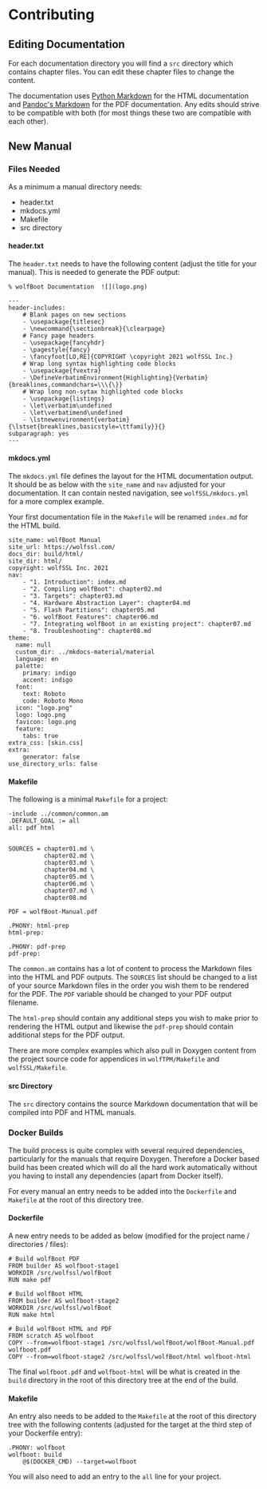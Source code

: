 # Contributing

## Editing Documentation

For each documentation directory you will find a `src` directory which contains chapter files. You can edit these chapter files to change the content.

The documentation uses [Python Markdown](https://python-markdown.github.io/) for the HTML documentation and [Pandoc's Markdown](https://pandoc.org/MANUAL.html#pandocs-markdown) for the PDF documentation. Any edits should strive to be compatible with both (for most things these two are compatible with each other).

## New Manual

### Files Needed

As a minimum a manual directory needs:

* header.txt
* mkdocs.yml
* Makefile
* src directory

#### header.txt

The `header.txt` needs to have the following content (adjust the title for your manual). This is needed to generate the PDF output:

```
% wolfBoot Documentation  ![](logo.png)

---
header-includes:
    # Blank pages on new sections
    - \usepackage{titlesec}
    - \newcommand{\sectionbreak}{\clearpage}
    # Fancy page headers
    - \usepackage{fancyhdr}
    - \pagestyle{fancy}
    - \fancyfoot[LO,RE]{COPYRIGHT \copyright 2021 wolfSSL Inc.}
    # Wrap long syntax highlighting code blocks
    - \usepackage{fvextra}
    - \DefineVerbatimEnvironment{Highlighting}{Verbatim}{breaklines,commandchars=\\\{\}}
    # Wrap long non-sytax highlighted code blocks
    - \usepackage{listings}
    - \let\verbatim\undefined
    - \let\verbatimend\undefined
    - \lstnewenvironment{verbatim}{\lstset{breaklines,basicstyle=\ttfamily}}{}
subparagraph: yes
---
```

#### mkdocs.yml

The `mkdocs.yml` file defines the layout for the HTML documentation output. It should be as below with the `site_name` and `nav` adjusted for your documentation. It can contain nested navigation, see `wolfSSL/mkdocs.yml` for a more complex example.

Your first documentation file in the `Makefile` will be renamed `index.md` for the HTML build.

```
site_name: wolfBoot Manual
site_url: https://wolfssl.com/
docs_dir: build/html/
site_dir: html/
copyright: wolfSSL Inc. 2021
nav:
    - "1. Introduction": index.md
    - "2. Compiling wolfBoot": chapter02.md
    - "3. Targets": chapter03.md
    - "4. Hardware Abstraction Layer": chapter04.md
    - "5. Flash Partitions": chapter05.md
    - "6. wolfBoot Features": chapter06.md
    - "7. Integrating wolfBoot in an existing project": chapter07.md
    - "8. Troubleshooting": chapter08.md
theme:
  name: null
  custom_dir: ../mkdocs-material/material
  language: en
  palette:
    primary: indigo
    accent: indigo
  font:
    text: Roboto
    code: Roboto Mono
  icon: "logo.png"
  logo: logo.png
  favicon: logo.png
  feature:
    tabs: true
extra_css: [skin.css]
extra:
    generator: false
use_directory_urls: false
```

#### Makefile

The following is a minimal `Makefile` for a project:

```
-include ../common/common.am
.DEFAULT_GOAL := all
all: pdf html


SOURCES = chapter01.md \
		  chapter02.md \
		  chapter03.md \
		  chapter04.md \
          chapter05.md \
          chapter06.md \
          chapter07.md \
          chapter08.md

PDF = wolfBoot-Manual.pdf

.PHONY: html-prep
html-prep:

.PHONY: pdf-prep
pdf-prep:
```

The `common.am` contains has a lot of content to process the Markdown files into the HTML and PDF outputs. The `SOURCES` list should be changed to a list of your source Markdown files in the order you wish them to be rendered for the PDF. The `PDF` variable should be changed to your PDF output filename.

The `html-prep` should contain any additional steps you wish to make prior to rendering the HTML output and likewise the `pdf-prep` should contain additional steps for the PDF output.

There are more complex examples which also pull in Doxygen content from the project source code for appendices in `wolfTPM/Makefile` and `wolfSSL/Makefile`.

#### src Directory

The `src` directory contains the source Markdown documentation that will be compiled into PDF and HTML manuals.

### Docker Builds

The build process is quite complex with several required dependencies, particularly for the manuals that require Doxygen. Therefore a Docker based build has been created which will do all the hard work automatically without you having to install any dependencies (apart from Docker itself).

For every manual an entry needs to be added into the `Dockerfile` and `Makefile` at the root of this directory tree.

#### Dockerfile

A new entry needs to be added as below (modified for the project name / directories / files):

```
# Build wolfBoot PDF
FROM builder AS wolfboot-stage1
WORKDIR /src/wolfssl/wolfBoot
RUN make pdf

# Build wolfBoot HTML
FROM builder AS wolfboot-stage2
WORKDIR /src/wolfssl/wolfBoot
RUN make html

# Build wolfBoot HTML and PDF
FROM scratch AS wolfboot
COPY --from=wolfboot-stage1 /src/wolfssl/wolfBoot/wolfBoot-Manual.pdf wolfboot.pdf
COPY --from=wolfboot-stage2 /src/wolfssl/wolfBoot/html wolfboot-html
```

The final `wolfboot.pdf` and `wolfboot-html` will be what is created in the `build` directory in the root of this directory tree at the end of the build.

#### Makefile

An entry also needs to be added to the `Makefile` at the root of this directory tree with the following contents (adjusted for the target at the third step of your Dockerfile entry):

```
.PHONY: wolfboot
wolfboot: build
	@$(DOCKER_CMD) --target=wolfboot
```

You will also need to add an entry to the `all` line for your project.
